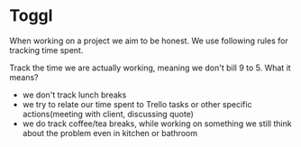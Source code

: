 # Toggl

When working on a project we aim to be honest. We use following rules for tracking time spent.

Track the time we are actually working, meaning we don't bill 9 to 5. What it means?

- we don't track lunch breaks
- we try to relate our time spent to Trello tasks or other specific actions(meeting with client, discussing quote)
- we do track coffee/tea breaks, while working on something we still think about the problem even in kitchen or bathroom
